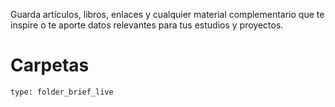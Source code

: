 Guarda artículos, libros, enlaces y cualquier material complementario que te inspire o te aporte datos relevantes para tus estudios y proyectos.
# Carpetas
 
```ccard
type: folder_brief_live
```
 
